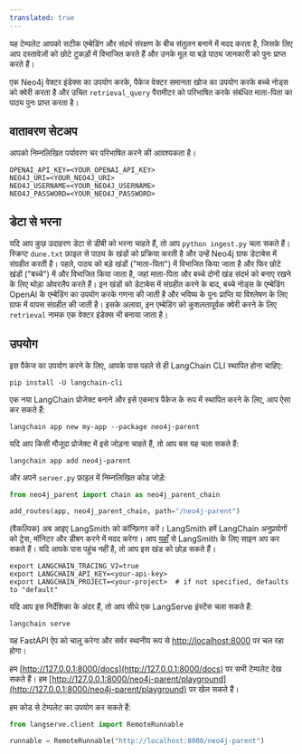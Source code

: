 ```yaml
---
translated: true
---
```


यह टेम्पलेट आपको सटीक एम्बेडिंग और संदर्भ संरक्षण के बीच संतुलन बनाने में मदद करता है, जिसके लिए आप दस्तावेज़ों को छोटे टुकड़ों में विभाजित करते हैं और उनके मूल या बड़े पाठ्य जानकारी को पुनः प्राप्त करते हैं।

एक Neo4j वेक्टर इंडेक्स का उपयोग करके, पैकेज वेक्टर समानता खोज का उपयोग करके बच्चे नोड्स को क्वेरी करता है और उचित `retrieval_query` पैरामीटर को परिभाषित करके संबंधित माता-पिता का पाठ्य पुनः प्राप्त करता है।

## वातावरण सेटअप

आपको निम्नलिखित पर्यावरण चर परिभाषित करने की आवश्यकता है।

```shell
OPENAI_API_KEY=<YOUR_OPENAI_API_KEY>
NEO4J_URI=<YOUR_NEO4J_URI>
NEO4J_USERNAME=<YOUR_NEO4J_USERNAME>
NEO4J_PASSWORD=<YOUR_NEO4J_PASSWORD>
```

## डेटा से भरना

यदि आप कुछ उदाहरण डेटा से डीबी को भरना चाहते हैं, तो आप `python ingest.py` चला सकते हैं।
स्क्रिप्ट `dune.txt` फ़ाइल से पाठ्य के खंडों को प्रक्रिया करती है और उन्हें Neo4j ग्राफ डेटाबेस में संग्रहीत करती है।
पहले, पाठ्य को बड़े खंडों ("माता-पिता") में विभाजित किया जाता है और फिर छोटे खंडों ("बच्चे") में और विभाजित किया जाता है, जहां माता-पिता और बच्चे दोनों खंड संदर्भ को बनाए रखने के लिए थोड़ा ओवरलैप करते हैं।
इन खंडों को डेटाबेस में संग्रहीत करने के बाद, बच्चे नोड्स के एम्बेडिंग OpenAI के एम्बेडिंग का उपयोग करके गणना की जाती है और भविष्य के पुनः प्राप्ति या विश्लेषण के लिए ग्राफ में वापस संग्रहीत की जाती है।
इसके अलावा, इन एम्बेडिंग को कुशलतापूर्वक क्वेरी करने के लिए `retrieval` नामक एक वेक्टर इंडेक्स भी बनाया जाता है।

## उपयोग

इस पैकेज का उपयोग करने के लिए, आपके पास पहले से ही LangChain CLI स्थापित होना चाहिए:

```shell
pip install -U langchain-cli
```

एक नया LangChain प्रोजेक्ट बनाने और इसे एकमात्र पैकेज के रूप में स्थापित करने के लिए, आप ऐसा कर सकते हैं:

```shell
langchain app new my-app --package neo4j-parent
```

यदि आप किसी मौजूदा प्रोजेक्ट में इसे जोड़ना चाहते हैं, तो आप बस यह चला सकते हैं:

```shell
langchain app add neo4j-parent
```

और अपने `server.py` फ़ाइल में निम्नलिखित कोड जोड़ें:

```python
from neo4j_parent import chain as neo4j_parent_chain

add_routes(app, neo4j_parent_chain, path="/neo4j-parent")
```

(वैकल्पिक) अब आइए LangSmith को कॉन्फ़िगर करें।
LangSmith हमें LangChain अनुप्रयोगों को ट्रेस, मॉनिटर और डीबग करने में मदद करेगा।
आप [यहाँ](https://smith.langchain.com/) से LangSmith के लिए साइन अप कर सकते हैं।
यदि आपके पास पहुंच नहीं है, तो आप इस खंड को छोड़ सकते हैं।

```shell
export LANGCHAIN_TRACING_V2=true
export LANGCHAIN_API_KEY=<your-api-key>
export LANGCHAIN_PROJECT=<your-project>  # if not specified, defaults to "default"
```

यदि आप इस निर्देशिका के अंदर हैं, तो आप सीधे एक LangServe इंस्टेंस चला सकते हैं:

```shell
langchain serve
```

यह FastAPI ऐप को चालू करेगा और सर्वर स्थानीय रूप से [http://localhost:8000](http://localhost:8000) पर चल रहा होगा।

हम [http://127.0.0.1:8000/docs](http://127.0.0.1:8000/docs) पर सभी टेम्पलेट देख सकते हैं।
हम [http://127.0.0.1:8000/neo4j-parent/playground](http://127.0.0.1:8000/neo4j-parent/playground) पर खेल सकते हैं।

हम कोड से टेम्पलेट का उपयोग कर सकते हैं:

```python
from langserve.client import RemoteRunnable

runnable = RemoteRunnable("http://localhost:8000/neo4j-parent")
```
